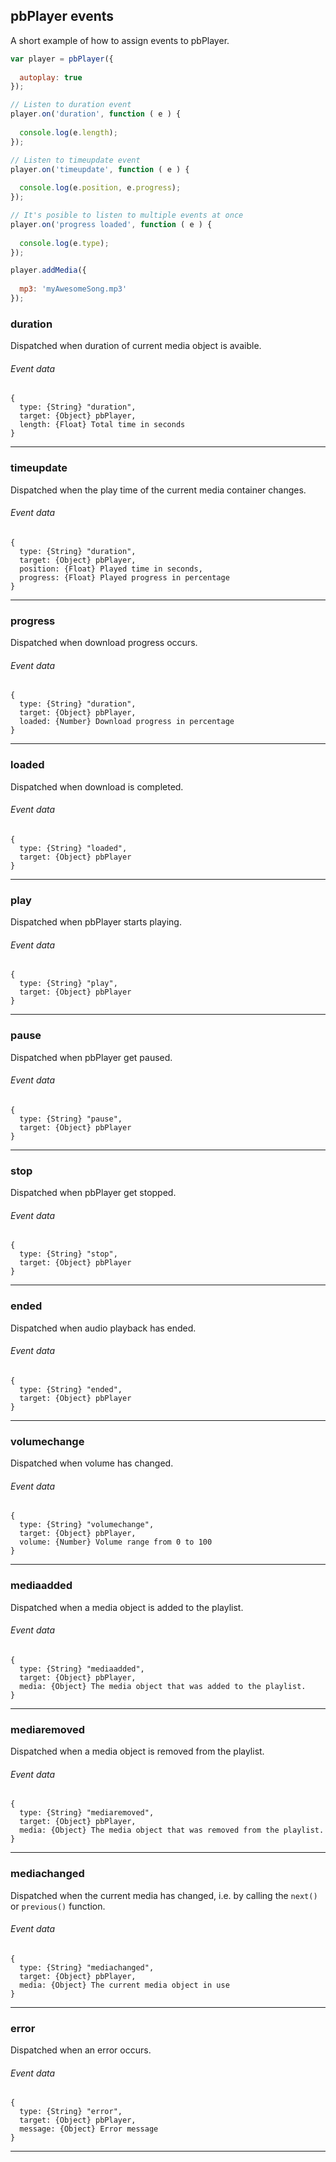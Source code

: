 ## pbPlayer events

A short example of how to assign events to pbPlayer.

```js
var player = pbPlayer({
  
  autoplay: true  
});

// Listen to duration event
player.on('duration', function ( e ) {
  
  console.log(e.length);
});

// Listen to timeupdate event
player.on('timeupdate', function ( e ) {
  
  console.log(e.position, e.progress);
});

// It's posible to listen to multiple events at once
player.on('progress loaded', function ( e ) {
  
  console.log(e.type);
});

player.addMedia({
  
  mp3: 'myAwesomeSong.mp3'
});

```

### duration

Dispatched when duration of current media object is avaible.

###### Event data
```
{
  type: {String} "duration",
  target: {Object} pbPlayer,
  length: {Float} Total time in seconds
}
```

---

### timeupdate

Dispatched when the play time of the current media container changes.

###### Event data
```
{
  type: {String} "duration",
  target: {Object} pbPlayer,
  position: {Float} Played time in seconds,
  progress: {Float} Played progress in percentage
}
```

---

### progress

Dispatched when download progress occurs.

###### Event data
```
{
  type: {String} "duration",
  target: {Object} pbPlayer,
  loaded: {Number} Download progress in percentage
}
```

---

### loaded

Dispatched when download is completed.

###### Event data
```
{
  type: {String} "loaded",
  target: {Object} pbPlayer
}
```

---

### play

Dispatched when pbPlayer starts playing.

###### Event data
```
{
  type: {String} "play",
  target: {Object} pbPlayer
}
```

---

### pause

Dispatched when pbPlayer get paused.

###### Event data
```
{
  type: {String} "pause",
  target: {Object} pbPlayer
}
```

---

### stop

Dispatched when pbPlayer get stopped.

###### Event data
```
{
  type: {String} "stop",
  target: {Object} pbPlayer
}
```

---

### ended

Dispatched when audio playback has ended.

###### Event data
```
{
  type: {String} "ended",
  target: {Object} pbPlayer
}
```

---

### volumechange

Dispatched when volume has changed.

###### Event data
```
{
  type: {String} "volumechange",
  target: {Object} pbPlayer,
  volume: {Number} Volume range from 0 to 100
}
```

---

### mediaadded

Dispatched when a media object is added to the playlist.

###### Event data
```
{
  type: {String} "mediaadded",
  target: {Object} pbPlayer,
  media: {Object} The media object that was added to the playlist.
}
```

---

### mediaremoved

Dispatched when a media object is removed from the playlist.

###### Event data
```
{
  type: {String} "mediaremoved",
  target: {Object} pbPlayer,
  media: {Object} The media object that was removed from the playlist.
}
```

---

### mediachanged

Dispatched when the current media has changed, i.e. by calling the `next()` or `previous()` function.

###### Event data
```
{
  type: {String} "mediachanged",
  target: {Object} pbPlayer,
  media: {Object} The current media object in use
}
```

---

### error

Dispatched when an error occurs.

###### Event data
```
{
  type: {String} "error",
  target: {Object} pbPlayer,
  message: {Object} Error message
}
```

---